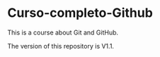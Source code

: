 # Curso-completo-Github

This is a course about Git and GitHub.

The version of this repository is V1.1.
